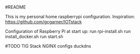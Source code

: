 #README

This is my personal home raspberrypi configuration. Inspiration: https://github.com/gcgarner/IOTstack

Configuration of Raspberry Pi at start up:
run rpi-install.sh
run install_docker.sh
run start.sh

#TODO
TIG Stack 
NGINX configs
duckdns
